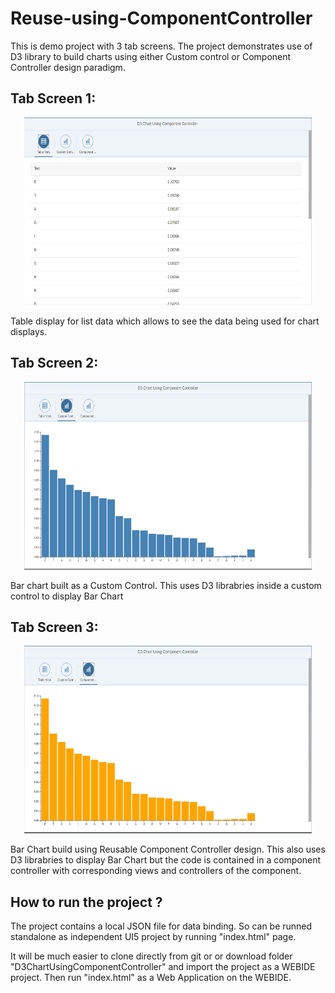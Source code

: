 # Reuse-using-ComponentController
This is demo project with 3 tab screens. The project demonstrates use of D3 library to build charts using either Custom control or Component Controller design paradigm.

## Tab Screen 1: 
<p align="center">
  <img width="460" height="300" src="https://github.com/SachinNM/Reuse-using-ComponentController/blob/master/Screenshots/Table.PNG">
</p>

Table display for list data which allows to see the data being used for chart displays.

## Tab Screen 2: 
<p align="center">
  <img width="460" height="300" src="https://github.com/SachinNM/Reuse-using-ComponentController/blob/master/Screenshots/D3%20Using%20Custom%20Control.PNG">
</p>

Bar chart built as a Custom Control. This uses D3 librabries inside a custom control to display Bar Chart

## Tab Screen 3: 
<p align="center">
  <img width="460" height="300" src="https://github.com/SachinNM/Reuse-using-ComponentController/blob/master/Screenshots/D3%20Using%20Component%20Controller.PNG">
</p>

Bar Chart build using Reusable Component Controller design. This also uses D3 librabries to display Bar Chart but the code is contained in a component controller with corresponding views and controllers of the component.


## How to run the project ?
The project contains a local JSON file for data binding. So can be runned standalone as independent UI5 project by running "index.html" page.

It will be much easier to clone directly from git or or download folder "D3ChartUsingComponentController" and import the project as a WEBIDE project. Then run "index.html" as a Web Application on the WEBIDE.
